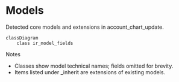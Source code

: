 # Models

Detected core models and extensions in account_chart_update.

```mermaid
classDiagram
    class ir_model_fields
```

Notes
- Classes show model technical names; fields omitted for brevity.
- Items listed under _inherit are extensions of existing models.
